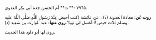 ٧٩٦٥ -** د:** أم الحسن جدة أبي بكر العدوي.

**روت عَن:** معاذة العدوية (د) ، عن عائشة (كنت أحيض عِنْدَ رَسُولِ اللَّهِ صَلَّى اللَّهُ عليه وسلم ثلاث حيض لا أغسل لي ثوبا".**روى عنها:** عبد الوارث بن سَعِيد (د) .

روى لها أبو داود هذا الحديث.